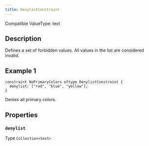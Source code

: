 ```yaml
---
title: DenylistConstraint
---
```


<!-- Do NOT change this document as it is auto-generated from the language server -->

Compatible ValueType: text

## Description

Defines a set of forbidden values. All values in the list are considered invalid.

## Example 1

```jayvee
constraint NoPrimaryColors oftype DenylistConstraint {
  denylist: ["red", "blue", "yellow"];
}
```

Denies all primary colors.

## Properties

### `denylist`

Type `Collection<text>`
